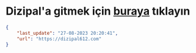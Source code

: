 # Dizipal'a gitmek için [buraya](https://dizipal612.com) tıklayın
    
```json
{
    "last_update": "27-08-2023 20:20:41",
    "url": "https://dizipal612.com"
}
```
